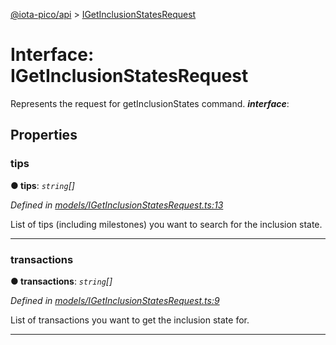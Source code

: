 [@iota-pico/api](../README.md) > [IGetInclusionStatesRequest](../interfaces/igetinclusionstatesrequest.md)



# Interface: IGetInclusionStatesRequest


Represents the request for getInclusionStates command.
*__interface__*: 



## Properties
<a id="tips"></a>

###  tips

**●  tips**:  *`string`[]* 

*Defined in [models/IGetInclusionStatesRequest.ts:13](https://github.com/iotaeco/iota-pico-api/blob/3e92717/src/models/IGetInclusionStatesRequest.ts#L13)*



List of tips (including milestones) you want to search for the inclusion state.




___

<a id="transactions"></a>

###  transactions

**●  transactions**:  *`string`[]* 

*Defined in [models/IGetInclusionStatesRequest.ts:9](https://github.com/iotaeco/iota-pico-api/blob/3e92717/src/models/IGetInclusionStatesRequest.ts#L9)*



List of transactions you want to get the inclusion state for.




___


